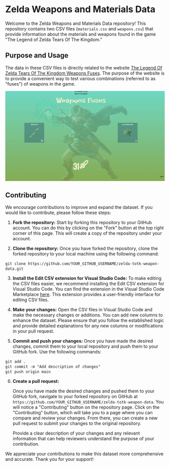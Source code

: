 # Zelda Weapons and Materials Data

Welcome to the Zelda Weapons and Materials Data repository! This repository contains two CSV files (`materials.csv` and `weapons.csv`) that provide information about the materials and weapons found in the game "The Legend of Zelda Tears Of The Kingdom."

## Purpose and Usage

The data in these CSV files is directly related to the website [The Legend Of Zelda Tears Of The Kingdom Weapons Fuses](https://zelda-totk-weapons-fuses.netlify.app/). The purpose of the website is to provide a convenient way to test various combinations (referred to as "fuses") of weapons in the game.

![Alt Text](https://github.com/jilink/zelda-totk-weapon-data/blob/main/totk-fuse-demo.gif)

## Contributing

We encourage contributions to improve and expand the dataset. If you would like to contribute, please follow these steps:

1. **Fork the repository:** Start by forking this repository to your GitHub account. You can do this by clicking on the "Fork" button at the top right corner of this page. This will create a copy of the repository under your account.

2. **Clone the repository:** Once you have forked the repository, clone the forked repository to your local machine using the following command:
```
git clone https://github.com/YOUR_GITHUB_USERNAME/zelda-totk-weapon-data.git
```


3. **Install the Edit CSV extension for Visual Studio Code:** To make editing the CSV files easier, we recommend installing the Edit CSV extension for Visual Studio Code. You can find the extension in the Visual Studio Code Marketplace [here](https://marketplace.visualstudio.com/items?itemName=janisdd.vscode-edit-csv). This extension provides a user-friendly interface for editing CSV files.

4. **Make your changes:** Open the CSV files in Visual Studio Code and make the necessary changes or additions. You can add new columns to enhance the dataset. Please ensure that you follow the established logic and provide detailed explanations for any new columns or modifications in your pull request.

5. **Commit and push your changes:** Once you have made the desired changes, commit them to your local repository and push them to your GitHub fork. Use the following commands:
```
git add .
git commit -m "Add description of changes"
git push origin main
```

6. **Create a pull request:**

   Once you have made the desired changes and pushed them to your GitHub fork, navigate to your forked repository on GitHub at `https://github.com/YOUR_GITHUB_USERNAME/zelda-totk-weapon-data`. You will notice a "Contributing" button on the repository page. Click on the "Contributing" button, which will take you to a page where you can compare and review your changes. From there, you can create a new pull request to submit your changes to the original repository. 

   Provide a clear description of your changes and any relevant information that can help reviewers understand the purpose of your contribution.

We appreciate your contributions to make this dataset more comprehensive and accurate. Thank you for your support!


